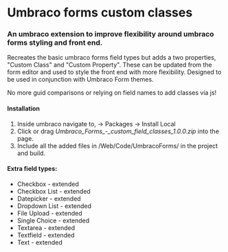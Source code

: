 # Umbraco forms custom classes
### An umbraco extension to improve flexibility around umbraco forms styling and front end. 

Recreates the basic umbraco forms field types but adds a two properties, "Custom Class" and "Custom Property". These can be updated from the form editor and used to style the front end with more flexibility. Designed to be used in conjunction with Umbraco Form themes.

No more guid comparisons or relying on field names to add classes via js!

#### Installation
1. Inside umbraco navigate to, -> Packages -> Install Local
2. Click or drag *Umbraco_Forms_-_custom_field_classes_1.0.0.zip* into the page.
3. Include all the added files in /Web/Code/UmbracoForms/ in the project and build.

#### Extra field types:
* Checkbox - extended
* Checkbox List - extended
* Datepicker - extended
* Dropdown List - extended
* File Upload - extended
* Single Choice - extended
* Textarea - extended
* Textfield - extended
* Text - extended
